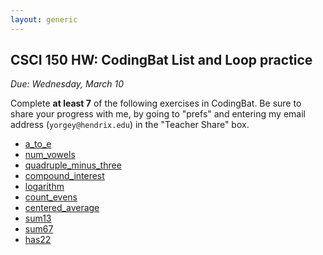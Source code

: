 ```yaml
---
layout: generic
---
```


CSCI 150 HW: CodingBat List and Loop practice
---------------------------------------------

*Due: Wednesday, March 10*

Complete **at least 7** of the following exercises in CodingBat.  Be
sure to share your progress with me, by going to "prefs" and entering
my email address (`yorgey@hendrix.edu`) in the "Teacher Share" box.

- [a_to_e](https://codingbat.com/prob/p269089)
- [num_vowels](https://codingbat.com/prob/p266191)
- [quadruple_minus_three](https://codingbat.com/prob/p257566)
- [compound_interest](https://codingbat.com/prob/p284403)
- [logarithm](https://codingbat.com/prob/p218022)
- [count_evens](https://codingbat.com/prob/p189616)
- [centered_average](https://codingbat.com/prob/p126968)
- [sum13](https://codingbat.com/prob/p167025)
- [sum67](https://codingbat.com/prob/p108886)
- [has22](https://codingbat.com/prob/p119308)
